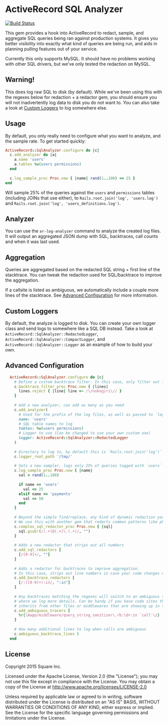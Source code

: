 # ActiveRecord SQL Analyzer

[![Build Status](https://travis-ci.org/square/active_record-sql_analyzer.svg?branch=master)](https://travis-ci.org/square/active_record-sql_analyzer)

This gem provides a hook into ActiveRecord to redact, sample, and aggregate SQL queries being ran against production systems. It gives you better visibility into exactly what kind of queries are being run, and aids in planning pulling features out of your service.

Currently this only supports MySQL. It should have no problems working with other SQL drivers, but we've only tested the redaction on MySQL. 

## Warning!

This does log raw SQL to disk (by default). While we've been using this with the regexes below for redaction + a redactor gem, you should ensure you will not inadvertently log data to disk you do not want to. You can also take a look at [Custom Loggers](#custom-loggers) to log somewhere else.

## Usage

By default, you only really need to configure what you want to analyze, and the sample rate. To get started quickly:

```ruby
ActiveRecord::SqlAnalyzer.configure do |c|
  c.add_analyzer do |a|
    a.name 'users'
    a.tables %w(users permissions)
  end
  
  c.log_sample_proc Proc.new { |name| rand(1..100) <= 25 }
end
```

Will sample 25% of the queries against the `users` and `permissions` tables (including JOINs that use either), to `Rails.root.join('log', 'users.log')` and `Rails.root.join('log', 'users_definitions.log')`.

## Analyzer

You can use the `ar-log-analyzer` command to analyze the created log files. It will output an aggregated JSON dump with SQL, backtraces, call counts and when it was last used.

## Aggregation

Queries are aggregated based on the redacted SQL string + first line of the stacktrace. You can tweak the redaction used for SQL/backtrace to improve the aggregation.

If a callsite is listed as ambiguous, we automatically include a couple more lines of the stacktrace. See [Advanced Configuration](#advanced-configuration) for more information.

## Custom Loggers

By default, the analyze is logged to disk. You can create your own logger class and send logs to somewhere like a SQL DB instead. Take a look at `ActiveRecord::SqlAnalyzer::RedactedLogger`, `ActiveRecord::SqlAnalyzer::CompactLogger`, and `ActiveRecord::SqlAnalyzer::Logger` as an example of how to build your own.

## Advanced Configuration

```ruby
  ActiveRecord::SqlAnalyzer.configure do |c|
    # Define a custom backtrace filter. In this case, only filter out lines containing `/nokogiri/`
    c.backtrace_filter_proc Proc.new { |lines|
      lines.reject { |line| line =~ /\/nokogiri\// }
    }
  
    # Add a new analyzer, can add as many as you need
    c.add_analyzer(
      # Used for the prefix of the log files, as well as passed to `log_sample_proc`
      name: 'users'
      # SQL table names to log
      tables: %w(users permissions)
      # Logger to use (Can be changed to use your own custom one)
      logger: ActiveRecord::SqlAnalyzer::RedactedLogger
    )
    
    # Directory to log to, by default this is `Rails.root.join('log')`
    c.logger_root_path '/tmp/'
    
    # Sets a new sampler, logs only 25% of queries tagged with `users` and 50% tagged with `payments`
    c.log_sample_proc Proc.new { |name|
      val = rand(1..100)
      
      if name == 'users'
        val <= 25
      elsif name == 'payments'
        val <= 50
      end
    }
    
    # Beyond the simple find/replace, any kind of dynamic redaction you need.
    # We use this with another gem that redacts common patterns like phone numbers or emails.
    c.complex_sql_redactor_proc Proc.new { |sql|
      sql.gsub!(/(.+)@(.+)\.(.+)/, "")
    }
    
    # Adds a new redactor that strips out all numbers
    c.add_sql_redactors [
      [/[0-9]+/, ""] 
    ]
    
    # Adds a redactor for backtraces to improve aggregation.
    # In this case, strips out line numbers in case your code changes day to day.
    c.add_backtrace_redactors [
      [/:([0-9]+):in/, ":in"]
    ]
    
    # Any backtraces matching the regexes will switch to an ambiguous tracer
    # where we log more details. Can be handy if you have code sites that
    # inherits from other files or middlewares that are showing up in the caller.
    c.add_ambiguous_tracers [
      %r{\Aapp/middleware/query_string_sanitizer\.rb:\d+:in `call'\z}
    ]
    
    # How many additional lines to log when calls are ambiguous
    c.ambiguous_backtrace_lines 5
  end
```


## License

Copyright 2015 Square Inc.
 
Licensed under the Apache License, Version 2.0 (the "License");
you may not use this file except in compliance with the License.
You may obtain a copy of the License at http://www.apache.org/licenses/LICENSE-2.0
 
Unless required by applicable law or agreed to in writing, software
distributed under the License is distributed on an "AS IS" BASIS,
WITHOUT WARRANTIES OR CONDITIONS OF ANY KIND, either express or implied.
See the License for the specific language governing permissions and
limitations under the License.
